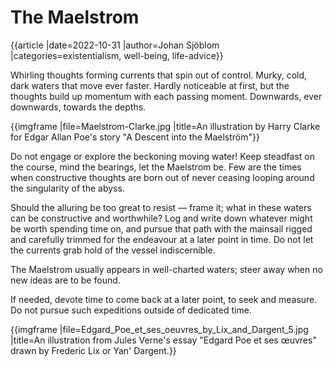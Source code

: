 # The Maelstrom
{{article |date=2022-10-31 |author=Johan Sjöblom |categories=existentialism, well-being, life-advice}}

Whirling thoughts forming currents that spin out of control. Murky, cold, dark waters that move ever faster. Hardly noticeable at first, but the thoughts build up momentum with each passing moment. Downwards, ever downwards, towards the depths.

{{imgframe |file=Maelstrom-Clarke.jpg |title=An illustration by Harry Clarke for Edgar Allan Poe's story "A Descent into the Maelström"}}

Do not engage or explore the beckoning moving water! Keep steadfast on the course, mind the bearings, let the Maelstrom be. Few are the times when constructive thoughts are born out of never ceasing looping around the singularity of the abyss.

Should the alluring be too great to resist — frame it; what in these waters can be constructive and worthwhile? Log and write down whatever might be worth spending time on, and pursue that path with the mainsail rigged and carefully trimmed for the endeavour at a later point in time. Do not let the currents grab hold of the vessel indiscernible.

The Maelstrom usually appears in well-charted waters; steer away when no new ideas are to be found.

If needed, devote time to come back at a later point, to seek and measure. Do not pursue such expeditions outside of dedicated time.

{{imgframe |file=Edgard_Poe_et_ses_oeuvres_by_Lix_and_Dargent_5.jpg |title=An illustration from Jules Verne's essay "Edgard Poe et ses œuvres" drawn by Frederic Lix or Yan' Dargent.}}
